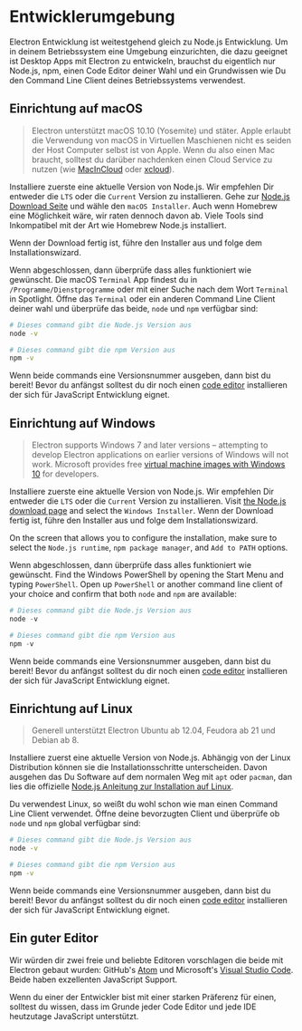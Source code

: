 # Entwicklerumgebung

Electron Entwicklung ist weitestgehend gleich zu Node.js Entwicklung. Um in deinem Betriebssystem eine Umgebung einzurichten, die dazu geeignet ist Desktop Apps mit Electron zu entwickeln, brauchst du eigentlich nur Node.js, npm, einen Code Editor deiner Wahl und ein Grundwissen wie Du den Command Line Client deines Betriebssystems verwendest.

## Einrichtung auf macOS

> Electron unterstützt macOS 10.10 (Yosemite) und stäter. Apple erlaubt die Verwendung von macOS in Virtuellen Maschienen nicht es seiden der Host Computer selbst ist von Apple. Wenn du also einen Mac braucht, solltest du darüber nachdenken einen Cloud Service zu nutzen (wie [MacInCloud](https://www.macincloud.com/) oder [xcloud](https://xcloud.me)).

Installiere zuerste eine aktuelle Version von Node.js. Wir empfehlen Dir entweder die `LTS` oder die `Current` Version zu installieren. Gehe zur [Node.js Download Seite](https://nodejs.org/en/download/) und wähle den `macOS Installer`. Auch wenn Homebrew eine Möglichkeit wäre, wir raten dennoch davon ab. Viele Tools sind Inkompatibel mit der Art wie Homebrew Node.js installiert.

Wenn der Download fertig ist, führe den Installer aus und folge dem Installationswizard.

Wenn abgeschlossen, dann überprüfe dass alles funktioniert wie gewünscht. Die macOS `Terminal` App findest du in `/Programme/Dienstprogramme` oder mit einer Suche nach dem Wort `Terminal` in Spotlight. Öffne das `Terminal` oder ein anderen Command Line Client deiner wahl und überprüfe das beide, `node` und `npm` verfügbar sind:

```sh
# Dieses command gibt die Node.js Version aus
node -v

# Dieses command gibt die npm Version aus
npm -v
```

Wenn beide commands eine Versionsnummer ausgeben, dann bist du bereit! Bevor du anfängst solltest du dir noch einen [code editor](#a-good-editor) installieren der sich für JavaScript Entwicklung eignet.

## Einrichtung auf Windows

> Electron supports Windows 7 and later versions – attempting to develop Electron applications on earlier versions of Windows will not work. Microsoft provides free [virtual machine images with Windows 10](https://developer.microsoft.com/en-us/windows/downloads/virtual-machines) for developers.

Installiere zuerste eine aktuelle Version von Node.js. Wir empfehlen Dir entweder die `LTS` oder die `Current` Version zu installieren. Visit [the Node.js download page](https://nodejs.org/en/download/) and select the `Windows Installer`. Wenn der Download fertig ist, führe den Installer aus und folge dem Installationswizard.

On the screen that allows you to configure the installation, make sure to select the `Node.js runtime`, `npm package manager`, and `Add to PATH` options.

Wenn abgeschlossen, dann überprüfe dass alles funktioniert wie gewünscht. Find the Windows PowerShell by opening the Start Menu and typing `PowerShell`. Open up `PowerShell` or another command line client of your choice and confirm that both `node` and `npm` are available:

```powershell
# Dieses command gibt die Node.js Version aus
node -v

# Dieses command gibt die npm Version aus
npm -v
```

Wenn beide commands eine Versionsnummer ausgeben, dann bist du bereit! Bevor du anfängst solltest du dir noch einen [code editor](#a-good-editor) installieren der sich für JavaScript Entwicklung eignet.

## Einrichtung auf Linux

> Generell unterstützt Electron Ubuntu ab 12.04, Feudora ab 21 und Debian ab 8.

Installiere zuerst eine aktuelle Version von Node.js. Abhängig von der Linux Distribution können sie die Installationsschritte unterscheiden. Davon ausgehen das Du Software auf dem normalen Weg mit `apt` oder `pacman`, dan lies die offizielle [Node.js Anleitung zur Installation auf Linux](https://nodejs.org/en/download/package-manager/).

Du verwendest Linux, so weißt du wohl schon wie man einen Command Line Client verwendet. Öffne deine bevorzugten Client und überprüfe ob `node` und `npm` global verfügbar sind:

```sh
# Dieses command gibt die Node.js Version aus
node -v

# Dieses command gibt die npm Version aus
npm -v
```

Wenn beide commands eine Versionsnummer ausgeben, dann bist du bereit! Bevor du anfängst solltest du dir noch einen [code editor](#a-good-editor) installieren der sich für JavaScript Entwicklung eignet.

## Ein guter Editor

Wir würden dir zwei freie und beliebte Editoren vorschlagen die beide mit Electron gebaut wurden: GitHub's [Atom](https://atom.io/) und Microsoft's [Visual Studio Code](https://code.visualstudio.com/). Beide haben exzellenten JavaScript Support.

Wenn du einer der Entwickler bist mit einer starken Präferenz für einen, solltest du wissen, dass im Grunde jeder Code Editor und jede IDE heutzutage JavaScript unterstützt.